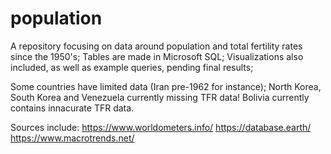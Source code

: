 # population
A repository focusing on data around population and total fertility rates since the 1950's;
Tables are made in Microsoft SQL;
Visualizations also included, as well as example queries, pending final results;

Some countries have limited data (Iran pre-1962 for instance); North Korea, South Korea and Venezuela currently missing TFR data! Bolivia currently contains innacurate TFR data.

Sources include:
https://www.worldometers.info/
https://database.earth/
https://www.macrotrends.net/
